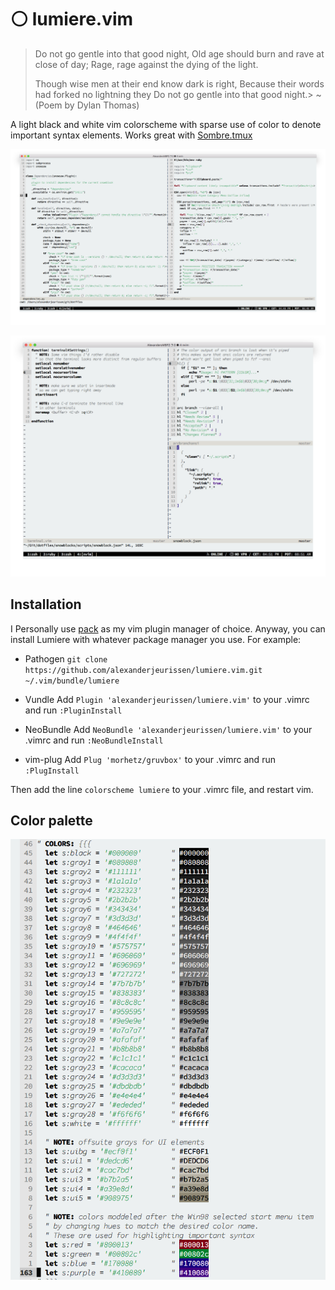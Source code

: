 # ⚪️ lumiere.vim

>Do not go gentle into that good night,
>Old age should burn and rave at close of day;
>Rage, rage against the dying of the light.
>
>Though wise men at their end know dark is right,
>Because their words had forked no lightning they
>Do not go gentle into that good night.>
> ~ (Poem by Dylan Thomas)

A light black and white vim colorscheme with sparse use of color to denote important syntax
elements. Works great with [Sombre.tmux](https://github.com/alexanderjeurissen/tmux-colors-sombre)

![image](https://raw.githubusercontent.com/alexanderjeurissen/lumiere.vim/master/screenshots/python_and_ruby.png)

![image](https://raw.githubusercontent.com/alexanderjeurissen/lumiere.vim/master/screenshots/shellscript_and_config_files.png)

## Installation
I Personally use [pack](https://github.com/maralla/pack) as my vim plugin manager of choice.
Anyway, you can install Lumiere with whatever package manager you use. For example:

- Pathogen
`git clone https://github.com/alexanderjeurissen/lumiere.vim.git ~/.vim/bundle/lumiere`

- Vundle
Add `Plugin 'alexanderjeurissen/lumiere.vim'` to your .vimrc and run `:PluginInstall`

- NeoBundle
Add `NeoBundle 'alexanderjeurissen/lumiere.vim'` to your .vimrc and run `:NeoBundleInstall`

- vim-plug
Add `Plug 'morhetz/gruvbox'` to your .vimrc and run `:PlugInstall`

Then add the line `colorscheme lumiere` to your .vimrc file, and restart vim.

## Color palette

![image](https://raw.githubusercontent.com/alexanderjeurissen/lumiere.vim/master/screenshots/colors.png)
